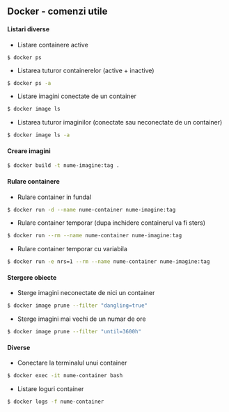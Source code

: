 ## Docker - comenzi utile

#### Listari diverse

- Listare containere active

```shell
$ docker ps
```

- Listarea tuturor containerelor (active + inactive)

```bash
$ docker ps -a
```

- Listare imagini conectate de un container

```bash
$ docker image ls
```

- Listarea tuturor imaginilor (conectate sau neconectate de un container)

```bash
$ docker image ls -a
```

#### Creare imagini

```bash
$ docker build -t nume-imagine:tag .
```

#### Rulare containere

- Rulare container in fundal

```bash
$ docker run -d --name nume-container nume-imagine:tag
```
- Rulare container temporar (dupa inchidere containerul va fi sters)

```bash
$ docker run --rm --name nume-container nume-imagine:tag
```

- Rulare container temporar cu variabila

```bash
$ docker run -e nrs=1 --rm --name nume-container nume-imagine:tag
```

#### Stergere obiecte

- Sterge imagini neconectate de nici un container

```bash
$ docker image prune --filter "dangling=true"
```

- Sterge imagini mai vechi de un numar de ore

```bash
$ docker image prune --filter "until=3600h"
```

#### Diverse

- Conectare la terminalul unui container

```bash
$ docker exec -it nume-container bash
```

- Listare loguri container

```bash
$ docker logs -f nume-container
```
